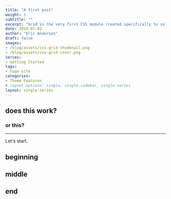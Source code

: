 ```yaml
---
title: "A first post"
weight: 1
subtitle: ""
excerpt: "Grid is the very first CSS module created specifically to solve the layout problems we’ve all been hacking our way around for as long as we’ve been making websites."
date: 2019-07-02
author: "Eric Anderson"
draft: false
images:
- /blog/assets/css-grid-thumbnail.png
- /blog/assets/css-grid-cover.png
series:
- Getting Started
tags:
- hugo-site
categories:
- Theme Features
# layout options: single, single-sidebar, single-series
layout: single-series
---
```


## does this work?

### or this?

---

Let's start.

## beginning

## middle

## end